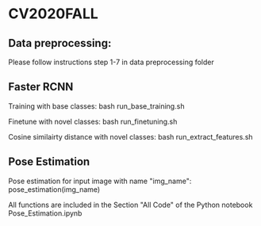 # CV2020FALL
## Data preprocessing:
Please follow instructions step 1-7 in data preprocessing folder
## Faster RCNN
Training with base classes: 
bash run_base_training.sh

Finetune with novel classes:
bash run_finetuning.sh

Cosine similairty distance with novel classes:
bash run_extract_features.sh
## Pose Estimation
Pose estimation for input image with name "img_name": pose_estimation(img_name)

All functions are included in the Section "All Code" of the Python notebook Pose_Estimation.ipynb
